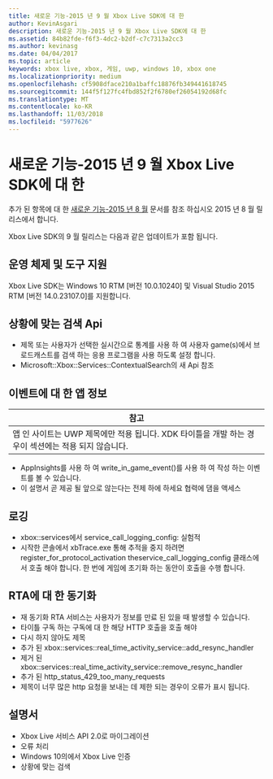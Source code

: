 ```yaml
---
title: 새로운 기능-2015 년 9 월 Xbox Live SDK에 대 한
author: KevinAsgari
description: 새로운 기능-2015 년 9 월 Xbox Live SDK에 대 한
ms.assetid: 84b82fde-f6f3-4dc2-b2df-c7c7313a2cc3
ms.author: kevinasg
ms.date: 04/04/2017
ms.topic: article
keywords: xbox live, xbox, 게임, uwp, windows 10, xbox one
ms.localizationpriority: medium
ms.openlocfilehash: cf5908dface210a1baffc18876fb349441618745
ms.sourcegitcommit: 144f5f127fc4fbd852f2f6780ef26054192d68fc
ms.translationtype: MT
ms.contentlocale: ko-KR
ms.lasthandoff: 11/03/2018
ms.locfileid: "5977626"
---
```

# <a name="whats-new-for-the-xbox-live-sdk---september-2015"></a>새로운 기능-2015 년 9 월 Xbox Live SDK에 대 한

추가 된 항목에 대 한 [새로운 기능-2015 년 8 월](1508-whats-new.md) 문서를 참조 하십시오 2015 년 8 월 릴리스에서 합니다.

Xbox Live SDK의 9 월 릴리스는 다음과 같은 업데이트가 포함 됩니다.

## <a name="os-and-tool-support"></a>운영 체제 및 도구 지원 ##
Xbox Live SDK는 Windows 10 RTM [버전 10.0.10240] 및 Visual Studio 2015 RTM [버전 14.0.23107.0]를 지원합니다.

## <a name="contextual-search-apis"></a>상황에 맞는 검색 Api
* 제목 또는 사용자가 선택한 실시간으로 통계를 사용 하 여 사용자 game(s)에서 브로드캐스트를 검색 하는 응용 프로그램을 사용 하도록 설정 합니다.
* Microsoft::Xbox::Services::ContextualSearch의 새 Api 참조

## <a name="app-insights-for-events"></a>이벤트에 대 한 앱 정보

| 참고 |
|------|
| 앱 인 사이트는 UWP 제목에만 적용 됩니다.  XDK 타이틀을 개발 하는 경우이 섹션에는 적용 되지 않습니다. |

<p/>

* AppInsights를 사용 하 여 write_in_game_event()를 사용 하 여 작성 하는 이벤트를 볼 수 있습니다.
* 이 설명서 곧 제공 될 앞으로 않는다는 전제 하에 하세요 협력에 댐을 액세스

## <a name="logging"></a>로깅
* xbox::services에서 service_call_logging_config: 실험적
* 시작한 콘솔에서 xbTrace.exe 통해 추적을 중지 하려면 register_for_protocol_activation theservice_call_logging_config 클래스에서 호출 해야 합니다.  한 번에 게임에 초기화 하는 동안이 호출을 수행 합니다.

## <a name="resync-for-rta"></a>RTA에 대 한 동기화
* 재 동기화 RTA 서비스는 사용자가 정보를 만료 된 있을 때 발생할 수 있습니다.
* 타이틀 구독 하는 구독에 대 한 해당 HTTP 호출을 호출 해야
* 다시 하지 않아도 제목
* 추가 된 xbox::services::real_time_activity_service::add_resync_handler
* 제거 된 xbox::services::real_time_activity_service::remove_resync_handler
* 추가 된 http_status_429_too_many_requests
* 제목이 너무 많은 http 요청을 보내는 데 제한 되는 경우이 오류가 표시 됩니다.

## <a name="documentation"></a>설명서
* Xbox Live 서비스 API 2.0로 마이그레이션
* 오류 처리
* Windows 10의에서 Xbox Live 인증
* 상황에 맞는 검색
